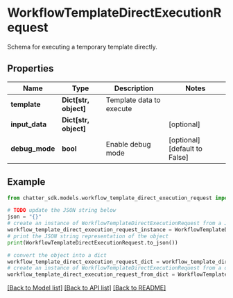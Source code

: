 # WorkflowTemplateDirectExecutionRequest

Schema for executing a temporary template directly.

## Properties

Name | Type | Description | Notes
------------ | ------------- | ------------- | -------------
**template** | **Dict[str, object]** | Template data to execute | 
**input_data** | **Dict[str, object]** |  | [optional] 
**debug_mode** | **bool** | Enable debug mode | [optional] [default to False]

## Example

```python
from chatter_sdk.models.workflow_template_direct_execution_request import WorkflowTemplateDirectExecutionRequest

# TODO update the JSON string below
json = "{}"
# create an instance of WorkflowTemplateDirectExecutionRequest from a JSON string
workflow_template_direct_execution_request_instance = WorkflowTemplateDirectExecutionRequest.from_json(json)
# print the JSON string representation of the object
print(WorkflowTemplateDirectExecutionRequest.to_json())

# convert the object into a dict
workflow_template_direct_execution_request_dict = workflow_template_direct_execution_request_instance.to_dict()
# create an instance of WorkflowTemplateDirectExecutionRequest from a dict
workflow_template_direct_execution_request_from_dict = WorkflowTemplateDirectExecutionRequest.from_dict(workflow_template_direct_execution_request_dict)
```
[[Back to Model list]](../README.md#documentation-for-models) [[Back to API list]](../README.md#documentation-for-api-endpoints) [[Back to README]](../README.md)


